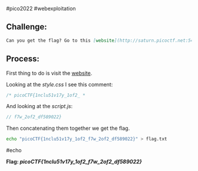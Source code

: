 #pico2022 #webexploitation

## Challenge:
```md
Can you get the flag? Go to this [website](http://saturn.picoctf.net:54634/) and see what you can discover.
```

## Process:
First thing to do is visit the [website](http://saturn.picoctf.net:54634/).

Looking at the *style.css* I see this comment:
```css
/* picoCTF{1nclu51v17y_1of2_ *
```

And looking at the *script.js*:
```js
// f7w_2of2_df589022}
```

Then concatenating them together we get the flag.
```bash
echo "picoCTF{1nclu51v17y_1of2_f7w_2of2_df589022}" > flag.txt
```
#echo 

**Flag: *picoCTF{1nclu51v17y_1of2_f7w_2of2_df589022}***
